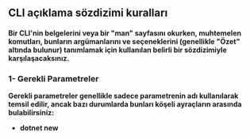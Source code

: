 ## CLI açıklama sözdizimi kuralları

#### Bir CLI'nin belgelerini veya bir "man" sayfasını okurken, muhtemelen komutları, bunların argümanlarını ve seçeneklerini (genellikle "Özet" altında bulunur) tanımlamak için kullanılan belirli bir sözdizimiyle karşılaşacaksınız.

### 1- Gerekli Parametreler

**Gerekli parametreler genellikle sadece parametrenin adı kullanılarak temsil edilir, ancak bazı durumlarda bunları köşeli ayraçların arasında bulabilirsiniz:**

* **dotnet new <template>:** Şablon belirtmeden yeni bir dotnet projesi oluşturamayız.
* **mv kaynak hedef:** Bir dosyayı/dizini taşırken kaynak ve hedef parametrelerini belirtmeliyiz.

### 2- İsteğe Bağlı Parametreler

**İsteğe bağlı parametreler en yaygın olarak köşeli parantezler kullanılarak temsil edilir:** 

**mycli komutu [isteğe bağlıParametre]**

* ![image](https://github.com/user-attachments/assets/5cc18a97-8235-4f6c-bee7-35e0579c1ae3)  **Komutun davranışını değiştirmek için bazı bayraklar ve seçenekler ekleyebiliriz.**

* ![image](https://github.com/user-attachments/assets/d84fe307-324a-4199-9506-5055a49ce2ae)  **Her git uzaktan kumandası hakkında daha fazla bilgi almak için -v veya --verbose komutunu kullanabiliriz.**

### 3- Çok sayıda değer alabilen argümanlar

**Üç nokta, argümanın/seçeneğin birçok değer beklediğini gösterir. İsteğe bağlı veya gerekli parametrelere uygulanabilir İsteğe bağlı parametrelere uygulanmış gibi görünmesi şu şekildedir:**

![image](https://github.com/user-attachments/assets/50a7524a-6e0e-4ac5-a7ba-fc0cda5ff4c5)

**Önceki ifade bize parametremizin 0'dan N'ye kadar değerler beklediğini söylüyor. Birçok değer alan gerekli parametreler genellikle iki yoldan biriyle temsil edilir. İşte onlardan biri:**

![image](https://github.com/user-attachments/assets/7f842bed-4532-45b4-8a52-08e7860aaeb9)

**Bu ifade bize, komutun <myParameter> için en az tek bir değer aldığını ancak aynı zamanda [myParameter...] ile temsil edilen ve 1'den N'ye kadar değerlerle temsil edilen daha fazla değer alabileceğini söyler. İşte Docker CLI'den bir örnek:**

![image](https://github.com/user-attachments/assets/6ec63535-5227-4144-8714-5acb47fff268)

**Start komutunu çalıştırırken en az bir konteyner belirtmemiz gerekiyor ancak aynı komutta birden fazla konteyner de başlatabiliriz. Gerekli parametreleri 1'den N'ye kadar birçok değerle temsil etmenin ikinci yolu aşağıdaki gibidir:**

![image](https://github.com/user-attachments/assets/fd882fc3-cbce-4338-8f96-3a510a0e03f2)  yada  ![image](https://github.com/user-attachments/assets/7ca09b6c-237a-4b4f-886e-91f57cdb4844)

**Köşeli parantez kullanmadığımız için myParameter'ın gerekli olduğu açıktır, bu da en az bir değere (1'den N'ye) ihtiyaç duyduğunu gösterir. İşte bir örnek:**

![image](https://github.com/user-attachments/assets/e015b090-c56a-4c16-a0d3-dc4b6e991f73)

**Mkdir kullanırken oluşturulacak en az bir dizin belirtmemiz gerekiyor ancak birden fazla dizin de oluşturabiliriz.**

### 4- Birbirini dışlayan argümanlar

**Bazı argümanlar aynı komutta birlikte kullanılamaz. Özel ilişkileri borular kullanılarak temsil edilir:**

![image](https://github.com/user-attachments/assets/a426265c-c7fc-421b-b17e-ece2304e7669)

**Köşeli parantezler bize bu seçeneklerden hiçbirini kullanmak zorunda olmadığımızı söyler ve boru bize bunları kullanmaya karar verirsek ikisini aynı anda kullanamayacağımızı söyler. Yani aşağıdakilerden herhangi biri geçerlidir:**

![image](https://github.com/user-attachments/assets/7e9db34e-95ad-466f-955c-d69ba7b05730)

**Ancak aşağıdakiler geçersiz olacaktır:**

![image](https://github.com/user-attachments/assets/3c14884a-4233-4cf7-9933-54ab0565e888)

**git commit'ten bir örnek:**

![image](https://github.com/user-attachments/assets/27299989-3709-49c6-bd66-261ec7ed9609)

**Önceki ifade bize bu bayraklardan herhangi birini (-a, --interactive veya --patch) kullanabileceğimizi ancak birlikte kullanamayacağımızı söylüyor Ayrıca köşeli parantezler, bunlardan herhangi birini kullanmamaya da karar verebileceğimizi gösteriyor.**
**-a ve --patch'i birlikte kullanmaya çalıştığımızda şöyle olur:**

![image](https://github.com/user-attachments/assets/55d7b4c5-372d-4086-8a6a-2f23695e0293)

**Bu sözdizimi genellikle takma adları temsil etmek için kullanılır: git uzaktan [ - v | --ayrıntılı] Her iki bayrak da ayrı ayrı geçerlidir ancak bunları aynı anda kullanmak mantıklı değildir.**
**Benzer şekilde en az bir seçeneğin dahil edilmesi gereken durumlar da vardır. Bu durumlarda dikey çubuklar kullanırız ve parametreleri küme parantezleri veya parantezleri kullanarak şu şekilde gruplandırırız:**

![image](https://github.com/user-attachments/assets/e4898824-e95d-44ab-bc68-94f2521828ac)

**Kıvrımlı parantezler veya parantezler en az bir seçeneğin dahil edilmesi gerektiğini belirtir.**

![image](https://github.com/user-attachments/assets/7ab6fefc-9bc4-4bc0-aba2-c8bae6ad16f6)

**Parantez bu seçeneklerden en az birini seçmemiz gerektiğini belirtir Borular bize iki veya daha fazlasını seçemeyeceğimizi söylüyor Gerekli seçeneklerden herhangi birini kullanmazsak şu hatayı alırız:**

![image](https://github.com/user-attachments/assets/8c170fe0-e5ef-4d40-8600-65a5aa2010d3)























